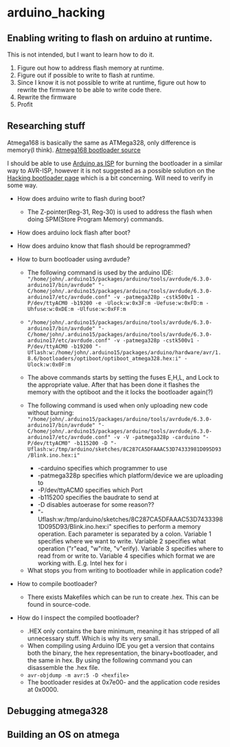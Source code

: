 # arduino_hacking
## Enabling writing to flash on arduino at runtime.
This is not intended, but I want to learn how to do it.
1. Figure out how to address flash memory at runtime.
2. Figure out if possible to write to flash at runtime.
3. Since I know it is not possible to write at runtime, figure out how to rewrite the firmware to be able to write code there.
4. Rewrite the firmware
5. Profit

## Researching stuff
Atmega168 is basically the same as ATMega328, only difference is memory(I think).
[Atmega168 bootloader source](https://github.com/arduino/ArduinoCore-avr/blob/master/bootloaders/atmega/ATmegaBOOT_168.c)

I should be able to use [Arduino as ISP](https://docs.arduino.cc/built-in-examples/arduino-isp/ArduinoISP) for burning the bootloader in a similar way to AVR-ISP, however it is not suggested as a possible solution on the [Hacking bootloader page](https://docs.arduino.cc/hacking/software/Bootloader) which is a bit concerning. Will need to verify in some way.

* How does arduino write to flash during boot?
  - The Z-pointer(Reg-31, Reg-30) is used to address the flash when doing SPM(Store Program Memory) commands. 
* How does arduino lock flash after boot?
* How does arduino know that flash should be reprogrammed?
* How to burn bootloader using avrdude?
  - The following command is used by the arduino IDE: `"/home/john/.arduino15/packages/arduino/tools/avrdude/6.3.0-arduino17/bin/avrdude" "-C/home/john/.arduino15/packages/arduino/tools/avrdude/6.3.0-arduino17/etc/avrdude.conf" -v -patmega328p -cstk500v1 -P/dev/ttyACM0 -b19200 -e -Ulock:w:0x3F:m -Uefuse:w:0xFD:m -Uhfuse:w:0xDE:m -Ulfuse:w:0xFF:m`
  - `"/home/john/.arduino15/packages/arduino/tools/avrdude/6.3.0-arduino17/bin/avrdude" "-C/home/john/.arduino15/packages/arduino/tools/avrdude/6.3.0-arduino17/etc/avrdude.conf" -v -patmega328p -cstk500v1 -P/dev/ttyACM0 -b19200 "-Uflash:w:/home/john/.arduino15/packages/arduino/hardware/avr/1.8.6/bootloaders/optiboot/optiboot_atmega328.hex:i" -Ulock:w:0x0F:m`
  - The above commands starts by setting the fuses E,H,L, and Lock to the appropriate value. After that has been done it flashes the memory with the optiboot and the it locks the bootloader again(?)

  - The following command is used when only uploading new code without burning: `"/home/john/.arduino15/packages/arduino/tools/avrdude/6.3.0-arduino17/bin/avrdude" "-C/home/john/.arduino15/packages/arduino/tools/avrdude/6.3.0-arduino17/etc/avrdude.conf" -v -V -patmega328p -carduino "-P/dev/ttyACM0" -b115200 -D "-Uflash:w:/tmp/arduino/sketches/8C287CA5DFAAAC53D74333981D095D93/Blink.ino.hex:i"`
    + -carduino specifies which programmer to use
    + -patmega328p specifies which platform/device we are uploading to
    + -P/dev/ttyACM0 specifies which Port
    + -b115200 specifies the baudrate to send at
    + -D disables autoerase for some reason??
    + "-Uflash:w:/tmp/arduino/sketches/8C287CA5DFAAAC53D74333981D095D93/Blink.ino.hex:i" specifies to perform a memory operation. Each parameter is separated by a colon. Variable 1 specifies where we want to write. Variable 2 specifies what operation ("r"ead, "w"rite, "v"erify). Variable 3 specifies where to read from or write to. Variable 4 specifies which format we are working with. E.g. Intel hex for i
  * What stops you from writing to bootloader while in application code?


* How to compile bootloader?
  - There exists Makefiles which can be run to create .hex. This can be found in source-code.
* How do I inspect the compiled bootloader?
  - .HEX only contains the bare minimum, meaning it has stripped of all unnecessary stuff. Which is why its very small.
  - When compiling using Arduino IDE you get a version that contains both the binary, the hex representation, the binary+bootloader, and the same in hex. By using the following command you can disassemble the .hex file.
  - `avr-objdump -m avr:5 -D <hexfile>`
  - The bootloader resides at 0x7e00- and the application code resides at 0x0000.

## Debugging atmega328

## Building an OS on atmega
